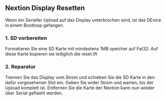## Nextion Display Resetten
Wenn ein Serieller Upload auf das Display unterbrochen wird, ist das DEvice in einem Bootloop gefangen.
### 1. SD vorbereiten
Formatieren Sie eine SD Karte mit mindestens 1MB speicher auf Fat32. Auf diese Karte kopieren sie lediglich die reset.tft
### 2. Reparatur
Trennen Sie das Display vom Strom und schieben Sie die SD Karte in den dafür vorgesehenen Slot ein.
Geben Sie wider Strom und warten, bis der Upload komplett ist. Entfernen Sie die Karte der Nextion kann nun wieder über Serial geflasht werden.